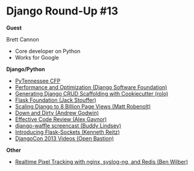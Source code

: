 # Django Round-Up #13

**Guest**

Brett Cannon

* Core developer on Python
* Works for Google

**Django/Python**
* [PyTennessee CFP](http://www.pytennessee.org/)
* [Performance and Optimization (Django Software Foundation)](https://docs.djangoproject.com/en/dev/topics/performance/)
* [Generating Django CRUD Scaffolding with Cookiecutter (rolo)](http://wildfish.com/blog/2013/09/25/generating-django-crud-scaffolding-cookiecutter/)
* [Flask Foundation (Jack Stouffer)](https://github.com/JackStouffer/Flask-Foundation)
* [Scaling Django to 8 Billion Page Views (Matt Robenolt)](http://blog.disqus.com/post/62187806135/scaling-django-to-8-billion-page-views)
* [Down and Dirty (Andrew Godwin)](http://www.aeracode.org/2013/9/25/down-and-dirty/)
* [Effective Code Review (Alex Gaynor)](http://alexgaynor.net/2013/sep/26/effective-code-review/)
* [django-waffle screencast (Buddy Lindsey)](https://godjango.com/31-django-waffle/)
* [Introducing Flask-Sockets (Kenneth Reitz)](http://kennethreitz.org/introducing-flask-sockets/)
* [DjangoCon 2013 Videos (Open Bastion)](https://www.youtube.com/user/TheOpenBastion/videos)

**Other**
* [Realtime Pixel Tracking with nginx, syslog-ng, and Redis (Ben Wilber)](http://benwilber.net/realtime-pixel-tracking-nginx-syslog-ng-redis)
